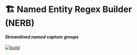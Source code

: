 # 🏗️ Named Entity Regex Builder (NERB)

#### _Streamlined named capture groups_

[![build](https://github.com/johnnygreco/nerb/actions/workflows/build.yml/badge.svg)](https://github.com/johnnygreco/nerb/actions/workflows/build.yml)

